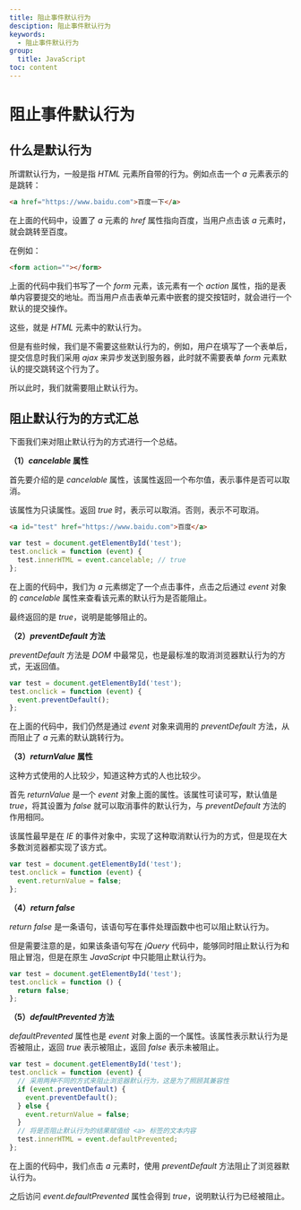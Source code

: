 ```yaml
---
title: 阻止事件默认行为
desciption: 阻止事件默认行为
keywords:
  - 阻止事件默认行为
group:
  title: JavaScript
toc: content
---
```


# 阻止事件默认行为

## 什么是默认行为

所谓默认行为，一般是指 _HTML_ 元素所自带的行为。例如点击一个 _a_ 元素表示的是跳转：

```html
<a href="https://www.baidu.com">百度一下</a>
```

在上面的代码中，设置了 _a_ 元素的 _href_ 属性指向百度，当用户点击该 _a_ 元素时，就会跳转至百度。

在例如：

```html
<form action=""></form>
```

上面的代码中我们书写了一个 _form_ 元素，该元素有一个 _action_ 属性，指的是表单内容要提交的地址。而当用户点击表单元素中嵌套的提交按钮时，就会进行一个默认的提交操作。

这些，就是 _HTML_ 元素中的默认行为。

但是有些时候，我们是不需要这些默认行为的，例如，用户在填写了一个表单后，提交信息时我们采用 _ajax_ 来异步发送到服务器，此时就不需要表单 _form_ 元素默认的提交跳转这个行为了。

所以此时，我们就需要阻止默认行为。

## 阻止默认行为的方式汇总

下面我们来对阻止默认行为的方式进行一个总结。

**（1）_cancelable_ 属性**

首先要介绍的是 _cancelable_ 属性，该属性返回一个布尔值，表示事件是否可以取消。

该属性为只读属性。返回 _true_ 时，表示可以取消。否则，表示不可取消。

```html
<a id="test" href="https://www.baidu.com">百度</a>
```

```javascript
var test = document.getElementById('test');
test.onclick = function (event) {
  test.innerHTML = event.cancelable; // true
};
```

在上面的代码中，我们为 _a_ 元素绑定了一个点击事件，点击之后通过 _event_ 对象的 _cancelable_ 属性来查看该元素的默认行为是否能阻止。

最终返回的是 _true_，说明是能够阻止的。

**（2）_preventDefault_ 方法**

_preventDefault_ 方法是 _DOM_ 中最常见，也是最标准的取消浏览器默认行为的方式，无返回值。

```javascript
var test = document.getElementById('test');
test.onclick = function (event) {
  event.preventDefault();
};
```

在上面的代码中，我们仍然是通过 _event_ 对象来调用的 _preventDefault_ 方法，从而阻止了 _a_ 元素的默认跳转行为。

**（3）_returnValue_ 属性**

这种方式使用的人比较少，知道这种方式的人也比较少。

首先 _returnValue_ 是一个 _event_ 对象上面的属性。该属性可读可写，默认值是 _true_，将其设置为 _false_ 就可以取消事件的默认行为，与 _preventDefault_ 方法的作用相同。

该属性最早是在 _IE_ 的事件对象中，实现了这种取消默认行为的方式，但是现在大多数浏览器都实现了该方式。

```javascript
var test = document.getElementById('test');
test.onclick = function (event) {
  event.returnValue = false;
};
```

**（4）_return false_**

_return false_ 是一条语句，该语句写在事件处理函数中也可以阻止默认行为。

但是需要注意的是，如果该条语句写在 _jQuery_ 代码中，能够同时阻止默认行为和阻止冒泡，但是在原生 _JavaScript_ 中只能阻止默认行为。

```javascript
var test = document.getElementById('test');
test.onclick = function () {
  return false;
};
```

**（5）_defaultPrevented_ 方法**

_defaultPrevented_ 属性也是 _event_ 对象上面的一个属性。该属性表示默认行为是否被阻止，返回 _true_ 表示被阻止，返回 _false_ 表示未被阻止。

```javascript
var test = document.getElementById('test');
test.onclick = function (event) {
  // 采用两种不同的方式来阻止浏览器默认行为，这是为了照顾其兼容性
  if (event.preventDefault) {
    event.preventDefault();
  } else {
    event.returnValue = false;
  }
  // 将是否阻止默认行为的结果赋值给 <a> 标签的文本内容
  test.innerHTML = event.defaultPrevented;
};
```

在上面的代码中，我们点击 _a_ 元素时，使用 _preventDefault_ 方法阻止了浏览器默认行为。

之后访问 _event.defaultPrevented_ 属性会得到 _true_，说明默认行为已经被阻止。
